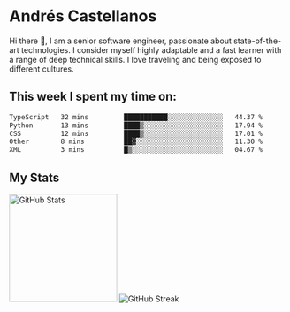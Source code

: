 # Andrés Castellanos

Hi there 👋, I am a senior software engineer, passionate about state-of-the-art technologies. I consider myself highly adaptable and a fast learner with a range of deep technical skills. I love traveling and being exposed to different cultures.

## This week I spent my time on:

<!--START_SECTION:waka-->

```txt
TypeScript   32 mins         ███████████░░░░░░░░░░░░░░   44.37 %
Python       13 mins         ████▒░░░░░░░░░░░░░░░░░░░░   17.94 %
CSS          12 mins         ████▒░░░░░░░░░░░░░░░░░░░░   17.01 %
Other        8 mins          ██▓░░░░░░░░░░░░░░░░░░░░░░   11.30 %
XML          3 mins          █▒░░░░░░░░░░░░░░░░░░░░░░░   04.67 %
```

<!--END_SECTION:waka-->

## My Stats

<img height="195" src="https://github-readme-stats.vercel.app/api?username=andrescv&show_icons=true&theme=onedark&hide_border=true&card_width=495" alt="GitHub Stats" />

<img src="https://streak-stats.demolab.com?user=andrescv&theme=one-dark-pro&hide_border=true" alt="GitHub Streak" />
